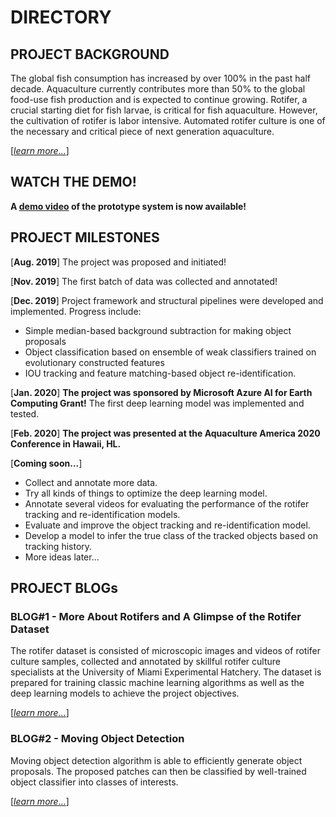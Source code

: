 # DIRECTORY

## PROJECT BACKGROUND

The global fish consumption has increased by over 100% in the past half decade.
Aquaculture currently contributes more than 50% to the global food-use fish production and is expected to continue
growing. 
Rotifer, a crucial starting diet for fish larvae, is critical for fish aquaculture. 
However, the cultivation of rotifer is labor intensive. 
Automated rotifer culture is one of the necessary and critical piece of next generation aquaculture. 

[[_learn more..._]](background.md)

## WATCH THE DEMO!

__A [demo video](https://youtu.be/5gOE0NdaSRs) of the prototype system is now available!__


## PROJECT MILESTONES

[**Aug. 2019**] The project was proposed and initiated!

[**Nov. 2019**] The first batch of data was collected and annotated! 

[**Dec. 2019**] Project framework and structural pipelines were developed and implemented. Progress include:
- Simple median-based background subtraction for making object proposals 
- Object classification based on ensemble of weak classifiers trained on evolutionary constructed features
- IOU tracking and feature matching-based object re-identification.

[**Jan. 2020**] **The project was sponsored by Microsoft Azure AI for Earth Computing Grant!** The first deep learning
 model was implemented and tested.

[**Feb. 2020**] **The project was presented at the Aquaculture America 2020 Conference in Hawaii, HL.** 
 
[**Coming soon...**]
- Collect and annotate more data. 
- Try all kinds of things to optimize the deep learning model.
- Annotate several videos for evaluating the performance of the rotifer tracking and re-identification models.
- Evaluate and improve the object tracking and re-identification model.
- Develop a model to infer the true class of the tracked objects based on tracking history.
- More ideas later...

## PROJECT BLOGs 

### BLOG#1 - More About Rotifers and A Glimpse of the Rotifer Dataset

The rotifer dataset is consisted of microscopic images and videos of rotifer culture samples, collected and
annotated by skillful rotifer culture specialists at the University of Miami Experimental Hatchery. 
The dataset is prepared for training classic machine learning algorithms as well as the deep learning models to
achieve the project objectives.

[[_learn more..._]](dataset.md)

### BLOG#2 - Moving Object Detection

Moving object detection algorithm is able to efficiently generate object proposals. The proposed patches can then be
classified by well-trained object classifier into classes of interests. 

[[_learn more..._]](modpc.md)



